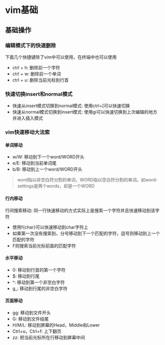 # vim基础

## 基础操作

### 编辑模式下的快速删除 

下面几个快捷键除了vim中可以使用，在终端中也可以使用

- ctrl + h: 删除前一个字符
- ctrl + w: 删除前一个单词
- ctrl + u: 删除当前光标到行首

### 快速切换insert和normal模式

- 快速从insert模式切换到normal模式: 使用ctrl+[可以快速切换
- 快速从normal模式切换到insert模式: 使用gi可以快速切换到上次编辑的地方并进入插入模式

### vim快速移动大法索

#### 单词移动

- w/W: 移动到下一个word/WORD开头
- e/E: 移动到当前单词尾
- b/B: 移动到上一个word/WORD开头

> word指以非空白符分割的单词，WORD指以空白符分割的单词。如word-settings是两个words，却是一个WORD

#### 行内移动

行间搜索移动: 同一行快速移动的方式实际上是搜索一个字符并且快速移动到该字符

- 使用f{char}可以快速移动到char字符上
- 如果第一次没有搜索到，分号移动到下一个匹配的字符，逗号则移动到上一个匹配的字符
- F则搜索当前光标前面的匹配字符

#### 水平移动

- 0: 移动到行首的第一个字符
- $: 移动到行尾
- ^: 移动到第一个非空白字符
- g\_: 移动到行尾的非空白字符

#### 页面移动

- gg: 移动到文件开头
- G: 移动到文件结尾
- H/M/L: 移动到屏幕的Head，Middle和Lower
- Ctrl+u，Ctrl+f: 上下翻页
- zz: 把当前光标所在行移动到屏幕中间
